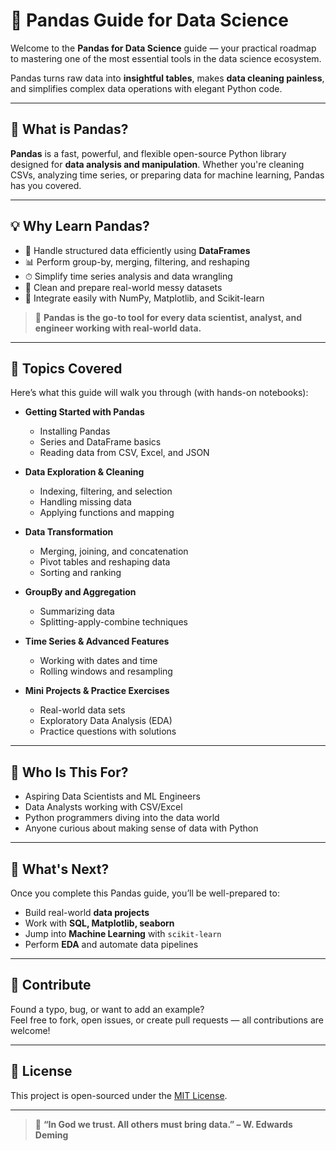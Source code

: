 # 🐼 Pandas Guide for Data Science

Welcome to the **Pandas for Data Science** guide — your practical roadmap to mastering one of the most essential tools in the data science ecosystem.

Pandas turns raw data into **insightful tables**, makes **data cleaning painless**, and simplifies complex data operations with elegant Python code.

---

## 📌 What is Pandas?

**Pandas** is a fast, powerful, and flexible open-source Python library designed for **data analysis and manipulation**. Whether you're cleaning CSVs, analyzing time series, or preparing data for machine learning, Pandas has you covered.

---

## 💡 Why Learn Pandas?

- 🔄 Handle structured data efficiently using **DataFrames**
- 📊 Perform group-by, merging, filtering, and reshaping
- ⏱ Simplify time series analysis and data wrangling
- 🧹 Clean and prepare real-world messy datasets
- 🧪 Integrate easily with NumPy, Matplotlib, and Scikit-learn

> 🚀 **Pandas is the go-to tool for every data scientist, analyst, and engineer working with real-world data.**

---

## 🧠 Topics Covered

Here’s what this guide will walk you through (with hands-on notebooks):

- **Getting Started with Pandas**
  - Installing Pandas
  - Series and DataFrame basics
  - Reading data from CSV, Excel, and JSON

- **Data Exploration & Cleaning**
  - Indexing, filtering, and selection
  - Handling missing data
  - Applying functions and mapping

- **Data Transformation**
  - Merging, joining, and concatenation
  - Pivot tables and reshaping data
  - Sorting and ranking

- **GroupBy and Aggregation**
  - Summarizing data
  - Splitting-apply-combine techniques

- **Time Series & Advanced Features**
  - Working with dates and time
  - Rolling windows and resampling

- **Mini Projects & Practice Exercises**
  - Real-world data sets
  - Exploratory Data Analysis (EDA)
  - Practice questions with solutions

---


## 🎯 Who Is This For?

- Aspiring Data Scientists and ML Engineers
- Data Analysts working with CSV/Excel
- Python programmers diving into the data world
- Anyone curious about making sense of data with Python

---

## 🧩 What's Next?

Once you complete this Pandas guide, you’ll be well-prepared to:

- Build real-world **data projects**
- Work with **SQL, Matplotlib, seaborn**
- Jump into **Machine Learning** with `scikit-learn`
- Perform **EDA** and automate data pipelines

---

## 🤝 Contribute

Found a typo, bug, or want to add an example?  
Feel free to fork, open issues, or create pull requests — all contributions are welcome!

---

## 📜 License

This project is open-sourced under the [MIT License](LICENSE).

---

> 🧠 **“In God we trust. All others must bring data.” – W. Edwards Deming**

